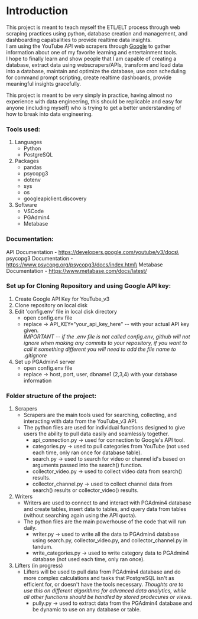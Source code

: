 # Introduction
This project is meant to teach myself the ETL/ELT process through web scraping practices using python, database creation and management, and dashboarding capabalities to provide realtime data insights.\
I am using the YouTube API web scrapers through [Google](https://developers.google.com/youtube/v3) to gather information about one of my favorite learning and entertainment tools.\
I hope to finally learn and show people that I am capable of creating a database, extract data using webscrapers/APIs, transform and load data into a database, maintain and optimize the database, use cron scheduling for command prompt scripting, create realtime dashboards, provide meaningful insights gracefully.

This project is meant to be very simply in practice, having almost no experience with data engineering, this should be replicable and easy for anyone (including myself) who is trying to get a better understanding of how to break into data engineering.


### Tools used:
1. Languages
    - Python
    - PostgreSQL
2. Packages
    - pandas
    - psycopg3
    - dotenv
    - sys
    - os
    - googleapiclient.discovery
3. Software
    - VSCode
    - PGAdmin4
    - Metabase


### Documentation:
API Documentation - https://developers.google.com/youtube/v3/docs\
psycopg3 Documentation - https://www.psycopg.org/psycopg3/docs/index.html\
Metabase Documentation - https://www.metabase.com/docs/latest/


### Set up for Cloning Repository and using Google API key:
1. Create Google API Key for YouTube_v3
2. Clone repository on local disk
3. Edit 'config.env' file in local disk directory 
    - open config.env file
    - replace -> API_KEY="your_api_key_here" -- with your actual API key given.\
    *IMPORTANT -- if the .env file is not called config.env, github will not ignore when making any commits to your repository, if you want to call it something different you will need to add the file name to .gitignore*
4. Set up PGAdmin4 server
    - open config.env file
    - replace -> host, port, user, dbname1 (2,3,4) with your database information


### Folder structure of the project:
1. Scrapers
    - Scrapers are the main tools used for searching, collecting, and interacting with data from the YouTube_v3 API.
    - The python files are used for individual functions designed to give users the ability to pull data easily and seamlessly together.
        - api_connection.py -> used for connection to Google's API tool.
        - categories.py -> used to pull categories from YouTube (not used each time, only ran once for database table).
        - search.py -> used to search for video or channel id's based on arguments passed into the search() function.
        - collector_video.py -> used to collect video data from search() results.
        - collector_channel.py -> used to collect channel data from search() results or collector_video() results.
2. Writers
    - Writers are used to connect to and interact with PGAdmin4 database and create tables, insert data to tables, and query data from tables (without searching again using the API quota).
    - The python files are the main powerhouse of the code that will run daily.
        - writer.py -> used to write all the data to PGAdmin4 database using search.py, collector_video.py, and collector_channel.py in tandum.
        - write_categories.py -> used to write category data to PGAdmin4 database (not used each time, only ran once).
3. Lifters (in progress)
    - Lifters will be used to pull data from PGAdmin4 database and do more complex calculations and tasks that PostgreSQL isn't as efficient for, or doesn't have the tools necessary.
        *Thoughts are to use this on different algorithms for advanced data analytics, while all other functions should be handled by stored prodecures or views.*
        - pully.py -> used to extract data from the PGAdmin4 database and be dynamic to use on any database or table.
